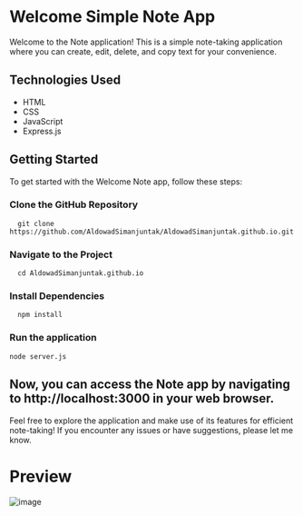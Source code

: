 # Welcome Simple Note App

Welcome to the Note application! This is a simple note-taking application where you can  create, edit, delete, and copy text for your convenience.


## Technologies Used

- HTML
- CSS
- JavaScript
- Express.js

## Getting Started

To get started with the Welcome Note app, follow these steps:

### Clone the GitHub Repository
      git clone https://github.com/AldowadSimanjuntak/AldowadSimanjuntak.github.io.git
### Navigate to the Project
      cd AldowadSimanjuntak.github.io
### Install Dependencies
      npm install
### Run the application
    node server.js
## Now, you can access the  Note app by navigating to http://localhost:3000 in your web browser.
Feel free to explore the application and make use of its features for efficient note-taking! If you encounter any issues or have suggestions, please let me know.

# Preview 
![image](https://github.com/AldowadSimanjuntak/Simple-Note-App/assets/102914659/2fb46a0f-4340-402a-93db-dafc8334d8b2)
